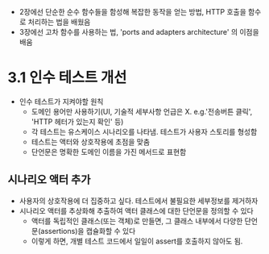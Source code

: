 - 2장에선 단순한 순수 함수들을 함성해 복잡한 동작을 얻는 방법, HTTP 호출을 함수로 처리하는 법을 배웠음
- 3장에선 고차 함수를 사용하는 법, 'ports and adapters architecture' 의 이점을 배움

# 3.1 인수 테스트 개선
- 인수 테스트가 지켜야할 원칙
  - 도메인 용어만 사용하기(UI, 기술적 세부사항 언급은 X. e.g.'전송버튼 클릭', 'HTTP 헤터가 있는지 확인' 등)
  - 각 테스트는 유스케이스 시나리오를 나타냄. 테스트가 사용자 스토리를 형성함
  - 테스트는 액터와 상호작용에 초점을 맞춤
  - 단언문은 명확한 도메인 이름을 가진 메서드로 표현함

## 시나리오 액터 추가
- 사용자의 상호작용에 더 집중하고 싶다. 테스트에서 불필요한 세부정보를 제거하자
- 시나리오 액터를 추상화해 추출하여 액터 클래스에 대한 단언문을 정의할 수 있다
  - 액터를 독립적인 클래스(또는 객체)로 만들면, 그 클래스 내부에서 다양한 단언문(assertions)을 캡슐화할 수 있다
  - 이렇게 하면, 개별 테스트 코드에서 일일이 assert를 호출하지 않아도 됨.